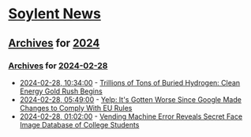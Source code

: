 # [Soylent News](../../../README.md)

## [Archives](../../index.md) for [2024](../index.md)

### [Archives](../../index.md) for [2024-02-28](index.md)

* [2024-02-28, 10:34:00](https://soylentnews.org/article.pl?sid=24/02/27/1228232&from=rss) - [Trillions of Tons of Buried Hydrogen: Clean Energy Gold Rush Begins](https://soylentnews.org/article.pl?sid=24/02/27/1228232&from=rss)
* [2024-02-28, 05:49:00](https://soylentnews.org/article.pl?sid=24/02/27/1222242&from=rss) - [Yelp: It's Gotten Worse Since Google Made Changes to Comply With EU Rules](https://soylentnews.org/article.pl?sid=24/02/27/1222242&from=rss)
* [2024-02-28, 01:02:00](https://soylentnews.org/article.pl?sid=24/02/26/1336228&from=rss) - [Vending Machine Error Reveals Secret Face Image Database of College Students](https://soylentnews.org/article.pl?sid=24/02/26/1336228&from=rss)
